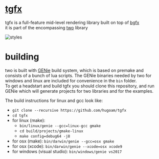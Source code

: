 # [tgfx](https://github.com/hugoam/tgfx)

tgfx is a full-feature mid-level rendering library built on top of [bgfx](https://github.com/bkaradzic/bgfx)  
it is part of the encompassing [two](https://github.com/hugoam/two) library 

![styles](media/samples0.gif?raw=true)

# building
two is built with [GENie](https://github.com/bkaradzic/GENie) build system, which is based on premake and consists of a bunch of lua scripts. The GENie binaries needed by two for windows and linux are included for convenience in the `bin` folder.  
To get a headstart and build tgfx you should clone this repository, and run GENie which will generate projects for two libraries and for the examples.

The build instructions for linux and gcc look like:
- `git clone --recursive https://github.com/hugoam/tgfx`
- `cd tgfx`
- for linux (make):
  - `bin/linux/genie --gcc=linux-gcc gmake`
  - `cd build/projects/gmake-linux`
  - `make config=debug64 -j8`
- for osx (make): `bin/darwin/genie --gcc=osx gmake`
- for osx (xcode): `bin/darwin/genie --xcode=osx xcode9`
- for windows (visual studio): `bin/windows/genie vs2017`
